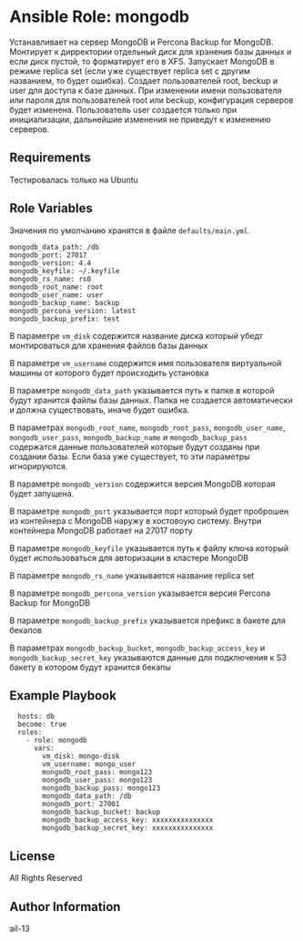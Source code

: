 # Ansible Role: mongodb

Устанавливает на сервер MongoDB и Percona Backup for MongoDB. Монтирует к дирректории отдельный диск для хранения базы данных и если диск пустой, то форматирует его в XFS. Запускает MongoDB в режиме replica set (если уже существует replica set с другим названием, то будет ошибка). Создает пользователей root, beckup и user для доступа к базе данных. При изменении имени пользователя или пароля для пользователей root или beckup, конфигурация серверов будет изменена. Пользователь user создается только при инициализации, дальнейшие изменения не приведут к изменению серверов.

## Requirements

Тестировалась только на Ubuntu

## Role Variables

Значения по умолчанию хранятся в файле `defaults/main.yml`.

    mongodb_data_path: /db
    mongodb_port: 27017
    mongodb_version: 4.4
    mongodb_keyfile: ~/.keyfile
    mongodb_rs_name: rs0
    mongodb_root_name: root
    mongodb_user_name: user
    mongodb_backup_name: backup
    mongodb_percona_version: latest
    mongodb_backup_prefix: test

В параметре `vm_disk` содержится название диска который убедт монтироваться для хранения файлов базы данных

В параметре `vm_username` содержится имя пользователя виртуальной машины от которого будет происходить установка

В параметре `mongodb_data_path` указывается путь к папке в которой будут хранится файлы базы данных. Папка не создается автоматически и должна существовать, иначе будет ошибка.

В параметрах `mongodb_root_name`, `mongodb_root_pass`, `mongodb_user_name`, `mongodb_user_pass`, `mongodb_backup_name` и `mongodb_backup_pass` содержатся данные пользователей которые будут созданы при создании базы. Если база уже существует, то эти параметры игнорируются.

В параметре `mongodb_version` содержится версия MongoDB которая будет запущена.

В параметре `mongodb_port` указывается порт который будет проброшен из контейнера с MongoDB наружу в хостовоую систему. Внутри контейнера MongoDB работает на 27017 порту

В параметре `mongodb_keyfile` указывается путь к файлу ключа который будет использоваться для авторизации в кластере MongoDB

В параметре `mongodb_rs_name` указывается название replica set

В параметре `mongodb_percona_version` указывается версия Percona Backup for MongoDB

В параметре `mongodb_backup_prefix` указывается префикс в бакете для бекапов

В параметрах `mongodb_backup_bucket`, `mongodb_backup_access_key` и `mongodb_backup_secret_key` указываются данные для подключения к S3 бакету в котором будут хранится бекапы

## Example Playbook

      hosts: db
      become: true
      roles:
        - role: mongodb
          vars:
            vm_disk: mongo-disk
            vm_username: mongo_user
            mongodb_root_pass: mongo123
            mongodb_user_pass: mongo123
            mongodb_backup_pass: mongo123
            mongodb_data_path: /db
            mongodb_port: 27001
            mongodb_backup_bucket: backup
            mongodb_backup_access_key: xxxxxxxxxxxxxxx
            mongodb_backup_secret_key: xxxxxxxxxxxxxxx

## License

All Rights Reserved

## Author Information

ail-13
